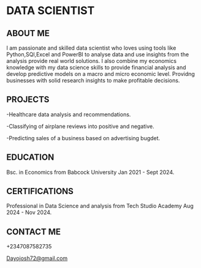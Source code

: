 # DATA SCIENTIST
## ABOUT ME
I am passionate and skilled data scientist who loves using tools like Python,SQl,Excel and PowerBI
to analyse data and use insights from the analysis provide real world solutions.
I also combine my economics knowledge with my data science skills to provide financial analysis and develop predictive
models on a macro and micro  economic level. Providng businesses with solid research insights to make profitable decisions.
## PROJECTS
-Healthcare data analysis and recommendations.

-Classifying of airplane reviews into positive and negative.

-Predicting sales of a business based on advertising bugdet.
## EDUCATION
Bsc. in Economics from Babcock University Jan 2021 - Sept 2024.
## CERTIFICATIONS
 Professional in Data Science and analysis from Tech Studio Academy Aug 2024 - Nov 2024.
 ## CONTACT ME
 +2347087582735
 
 Dayojosh72@gmail.com
